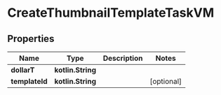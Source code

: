 
# CreateThumbnailTemplateTaskVM

## Properties
Name | Type | Description | Notes
------------ | ------------- | ------------- | -------------
**dollarT** | **kotlin.String** |  | 
**templateId** | **kotlin.String** |  |  [optional]



